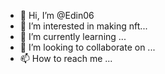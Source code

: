 - 👋 Hi, I’m @Edin06
- 👀 I’m interested in making nft...
- 🌱 I’m currently learning ...
- 💞️ I’m looking to collaborate on ...
- 📫 How to reach me ...

<!---
Edin06/Edin06 is a ✨ special ✨ repository because its `README.md` (this file) appears on your GitHub profile.
You can click the Preview link to take a look at your changes.
--->

